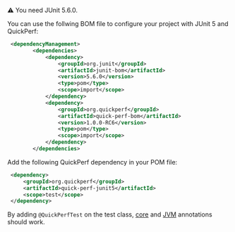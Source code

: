 ⚠️ You need JUnit 5.6.0.

You can use the follwing BOM file to configure your project with JUnit 5 and QuickPerf:
```xml
 <dependencyManagement>
        <dependencies>
            <dependency>
                <groupId>org.junit</groupId>
                <artifactId>junit-bom</artifactId>
                <version>5.6.0</version>
                <type>pom</type>
                <scope>import</scope>
            </dependency>
            <dependency>
                <groupId>org.quickperf</groupId>
                <artifactId>quick-perf-bom</artifactId>
                <version>1.0.0-RC6</version>
                <type>pom</type>
                <scope>import</scope>
            </dependency>
        </dependencies>
```

Add the following QuickPerf dependency in your POM file:
```xml
 <dependency>
     <groupId>org.quickperf</groupId>
     <artifactId>quick-perf-junit5</artifactId>
     <scope>test</scope>
 </dependency>
```
By adding `@QuickPerfTest` on the test class, [core](https://github.com/quick-perf/doc/wiki/Core-annotations) and [JVM](https://github.com/quick-perf/doc/wiki/JVM-annotations) annotations should work.